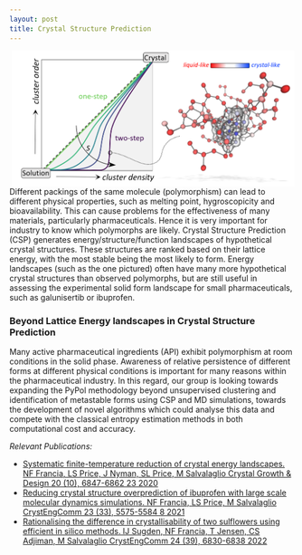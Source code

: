 ```yaml
---
layout: post
title: Crystal Structure Prediction
---
```


<img src="https://github.com/mme-ucl/mme-ucl.github.io/raw/main/images/nucleation.png" align="right" width="500px"/>
Different packings of the same molecule (polymorphism) can lead to different physical properties, such as melting point, hygroscopicity and bioavailability. This can cause problems for the effectiveness of many materials, particularly pharmaceuticals. Hence it is very important for industry to know which polymorphs are likely.
Crystal Structure Prediction (CSP) generates energy/structure/function landscapes of hypothetical crystal structures. These structures are ranked based on their lattice energy, with the most stable being the most likely to form. Energy landscapes (such as the one pictured) often have many more hypothetical crystal structures than observed polymorphs, but are still useful in assessing the experimental solid form landscape for small pharmaceuticals, such as galunisertib or ibuprofen.

### Beyond Lattice Energy landscapes in Crystal Structure Prediction
Many active pharmaceutical ingredients (API) exhibit polymorphism at room conditions in the solid phase. Awareness of relative persistence of different forms at different physical conditions is important for many reasons within the pharmaceutical industry. In this regard, our group is looking towards expanding the PyPol methodology beyond unsupervised clustering and identification of metastable forms using CSP and MD simulations, towards the development of novel algorithms which could analyse this data and compete with the classical entropy estimation methods in both computational cost and accuracy.


_Relevant Publications:_
- [Systematic finite-temperature reduction of crystal energy landscapes. NF Francia, LS Price, J Nyman, SL Price, M Salvalaglio
Crystal Growth & Design 20 (10), 6847-6862	23	2020](https://pubs.acs.org/doi/abs/10.1021/acs.cgd.0c00918)
- [Reducing crystal structure overprediction of ibuprofen with large scale molecular dynamics simulations. NF Francia, LS Price, M Salvalaglio
CrystEngComm 23 (33), 5575-5584	8	2021](https://pubs.rsc.org/en/content/articlehtml/2021/ce/d1ce00616a)
- [Rationalising the difference in crystallisability of two sulflowers using efficient in silico methods. IJ Sugden, NF Francia, T Jensen, CS Adjiman, M Salvalaglio CrystEngComm 24 (39), 6830-6838 2022](https://pubs.rsc.org/en/content/articlehtml/2022/ce/d2ce00942k)

<br clear="right"/>

